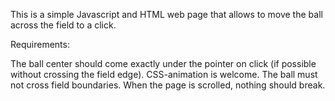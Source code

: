 This is a simple Javascript and HTML web page that allows to move the ball across the field to a click.

Requirements:

The ball center should come exactly under the pointer on click (if possible without crossing the field edge).
CSS-animation is welcome.
The ball must not cross field boundaries.
When the page is scrolled, nothing should break.
